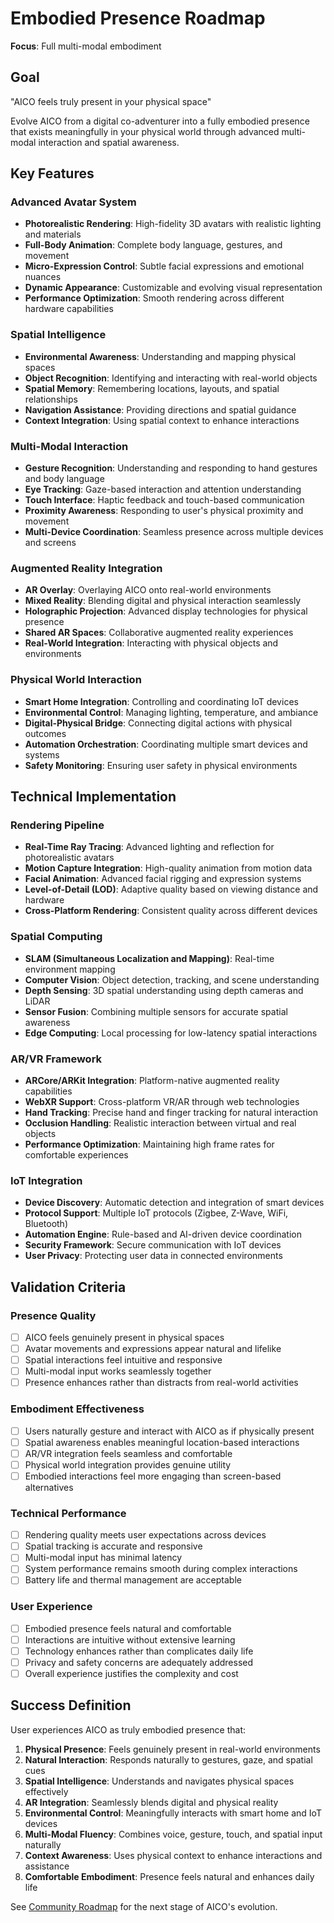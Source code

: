 # Embodied Presence Roadmap

**Focus**: Full multi-modal embodiment

## Goal

"AICO feels truly present in your physical space"

Evolve AICO from a digital co-adventurer into a fully embodied presence that exists meaningfully in your physical world through advanced multi-modal interaction and spatial awareness.

## Key Features

### Advanced Avatar System
- **Photorealistic Rendering**: High-fidelity 3D avatars with realistic lighting and materials
- **Full-Body Animation**: Complete body language, gestures, and movement
- **Micro-Expression Control**: Subtle facial expressions and emotional nuances
- **Dynamic Appearance**: Customizable and evolving visual representation
- **Performance Optimization**: Smooth rendering across different hardware capabilities

### Spatial Intelligence
- **Environmental Awareness**: Understanding and mapping physical spaces
- **Object Recognition**: Identifying and interacting with real-world objects
- **Spatial Memory**: Remembering locations, layouts, and spatial relationships
- **Navigation Assistance**: Providing directions and spatial guidance
- **Context Integration**: Using spatial context to enhance interactions

### Multi-Modal Interaction
- **Gesture Recognition**: Understanding and responding to hand gestures and body language
- **Eye Tracking**: Gaze-based interaction and attention understanding
- **Touch Interface**: Haptic feedback and touch-based communication
- **Proximity Awareness**: Responding to user's physical proximity and movement
- **Multi-Device Coordination**: Seamless presence across multiple devices and screens

### Augmented Reality Integration
- **AR Overlay**: Overlaying AICO onto real-world environments
- **Mixed Reality**: Blending digital and physical interaction seamlessly
- **Holographic Projection**: Advanced display technologies for physical presence
- **Shared AR Spaces**: Collaborative augmented reality experiences
- **Real-World Integration**: Interacting with physical objects and environments

### Physical World Interaction
- **Smart Home Integration**: Controlling and coordinating IoT devices
- **Environmental Control**: Managing lighting, temperature, and ambiance
- **Digital-Physical Bridge**: Connecting digital actions with physical outcomes
- **Automation Orchestration**: Coordinating multiple smart devices and systems
- **Safety Monitoring**: Ensuring user safety in physical environments

## Technical Implementation

### Rendering Pipeline
- **Real-Time Ray Tracing**: Advanced lighting and reflection for photorealistic avatars
- **Motion Capture Integration**: High-quality animation from motion data
- **Facial Animation**: Advanced facial rigging and expression systems
- **Level-of-Detail (LOD)**: Adaptive quality based on viewing distance and hardware
- **Cross-Platform Rendering**: Consistent quality across different devices

### Spatial Computing
- **SLAM (Simultaneous Localization and Mapping)**: Real-time environment mapping
- **Computer Vision**: Object detection, tracking, and scene understanding
- **Depth Sensing**: 3D spatial understanding using depth cameras and LiDAR
- **Sensor Fusion**: Combining multiple sensors for accurate spatial awareness
- **Edge Computing**: Local processing for low-latency spatial interactions

### AR/VR Framework
- **ARCore/ARKit Integration**: Platform-native augmented reality capabilities
- **WebXR Support**: Cross-platform VR/AR through web technologies
- **Hand Tracking**: Precise hand and finger tracking for natural interaction
- **Occlusion Handling**: Realistic interaction between virtual and real objects
- **Performance Optimization**: Maintaining high frame rates for comfortable experiences

### IoT Integration
- **Device Discovery**: Automatic detection and integration of smart devices
- **Protocol Support**: Multiple IoT protocols (Zigbee, Z-Wave, WiFi, Bluetooth)
- **Automation Engine**: Rule-based and AI-driven device coordination
- **Security Framework**: Secure communication with IoT devices
- **User Privacy**: Protecting user data in connected environments

## Validation Criteria

### Presence Quality
- [ ] AICO feels genuinely present in physical spaces
- [ ] Avatar movements and expressions appear natural and lifelike
- [ ] Spatial interactions feel intuitive and responsive
- [ ] Multi-modal input works seamlessly together
- [ ] Presence enhances rather than distracts from real-world activities

### Embodiment Effectiveness
- [ ] Users naturally gesture and interact with AICO as if physically present
- [ ] Spatial awareness enables meaningful location-based interactions
- [ ] AR/VR integration feels seamless and comfortable
- [ ] Physical world integration provides genuine utility
- [ ] Embodied interactions feel more engaging than screen-based alternatives

### Technical Performance
- [ ] Rendering quality meets user expectations across devices
- [ ] Spatial tracking is accurate and responsive
- [ ] Multi-modal input has minimal latency
- [ ] System performance remains smooth during complex interactions
- [ ] Battery life and thermal management are acceptable

### User Experience
- [ ] Embodied presence feels natural and comfortable
- [ ] Interactions are intuitive without extensive learning
- [ ] Technology enhances rather than complicates daily life
- [ ] Privacy and safety concerns are adequately addressed
- [ ] Overall experience justifies the complexity and cost

## Success Definition

User experiences AICO as truly embodied presence that:
1. **Physical Presence**: Feels genuinely present in real-world environments
2. **Natural Interaction**: Responds naturally to gestures, gaze, and spatial cues
3. **Spatial Intelligence**: Understands and navigates physical spaces effectively
4. **AR Integration**: Seamlessly blends digital and physical reality
5. **Environmental Control**: Meaningfully interacts with smart home and IoT devices
6. **Multi-Modal Fluency**: Combines voice, gesture, touch, and spatial input naturally
7. **Context Awareness**: Uses physical context to enhance interactions and assistance
8. **Comfortable Embodiment**: Presence feels natural and enhances daily life

See [Community Roadmap](community.md) for the next stage of AICO's evolution.
